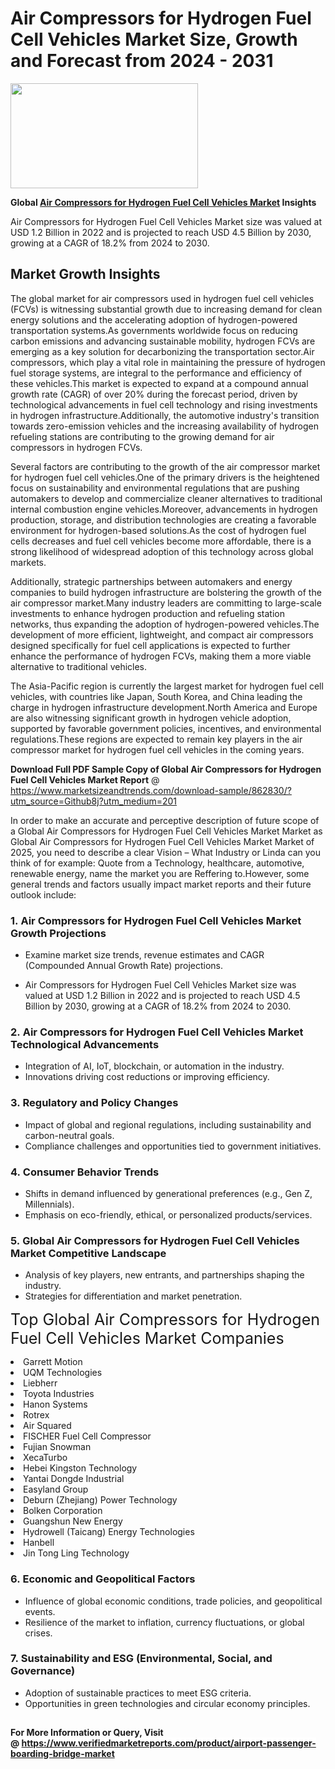 <H1>Air Compressors for Hydrogen Fuel Cell Vehicles Market Size, Growth and Forecast from 2024 - 2031</H1><img class="aligncenter size-medium wp-image-584254" src="https://thirdeyenews.in/wp-content/uploads/2024/09/Global-Market-Research-300x168.jpeg" alt="" width="300" height="168" /><p><strong>Global&nbsp;<a href="https://www.marketsizeandtrends.com/download-sample/862830/?utm_source=Github8j?utm_medium=201">Air Compressors for Hydrogen Fuel Cell Vehicles Market</a> Insights</strong></p><p>Air Compressors for Hydrogen Fuel Cell Vehicles Market size was valued at USD 1.2 Billion in 2022 and is projected to reach USD 4.5 Billion by 2030, growing at a CAGR of 18.2% from 2024 to 2030.</p><p><h2>Market Growth Insights</h2> <p>The global market for air compressors used in hydrogen fuel cell vehicles (FCVs) is witnessing substantial growth due to increasing demand for clean energy solutions and the accelerating adoption of hydrogen-powered transportation systems.As governments worldwide focus on reducing carbon emissions and advancing sustainable mobility, hydrogen FCVs are emerging as a key solution for decarbonizing the transportation sector.Air compressors, which play a vital role in maintaining the pressure of hydrogen fuel storage systems, are integral to the performance and efficiency of these vehicles.This market is expected to expand at a compound annual growth rate (CAGR) of over 20% during the forecast period, driven by technological advancements in fuel cell technology and rising investments in hydrogen infrastructure.Additionally, the automotive industry's transition towards zero-emission vehicles and the increasing availability of hydrogen refueling stations are contributing to the growing demand for air compressors in hydrogen FCVs.</p> <p>Several factors are contributing to the growth of the air compressor market for hydrogen fuel cell vehicles.One of the primary drivers is the heightened focus on sustainability and environmental regulations that are pushing automakers to develop and commercialize cleaner alternatives to traditional internal combustion engine vehicles.Moreover, advancements in hydrogen production, storage, and distribution technologies are creating a favorable environment for hydrogen-based solutions.As the cost of hydrogen fuel cells decreases and fuel cell vehicles become more affordable, there is a strong likelihood of widespread adoption of this technology across global markets.</p> <p>Additionally, strategic partnerships between automakers and energy companies to build hydrogen infrastructure are bolstering the growth of the air compressor market.Many industry leaders are committing to large-scale investments to enhance hydrogen production and refueling station networks, thus expanding the adoption of hydrogen-powered vehicles.The development of more efficient, lightweight, and compact air compressors designed specifically for fuel cell applications is expected to further enhance the performance of hydrogen FCVs, making them a more viable alternative to traditional vehicles.</p> <p>The Asia-Pacific region is currently the largest market for hydrogen fuel cell vehicles, with countries like Japan, South Korea, and China leading the charge in hydrogen infrastructure development.North America and Europe are also witnessing significant growth in hydrogen vehicle adoption, supported by favorable government policies, incentives, and environmental regulations.These regions are expected to remain key players in the air compressor market for hydrogen fuel cell vehicles in the coming years.</p> <p><span class=""><strong>Download Full PDF Sample Copy of Global Air Compressors for Hydrogen Fuel Cell Vehicles Market Report</strong> @ <a href="https://www.marketsizeandtrends.com/download-sample/862830/?utm_source=Github8j?utm_medium=201" target="_blank">https://www.marketsizeandtrends.com/download-sample/862830/?utm_source=Github8j?utm_medium=201</a></span></p><p>In order to make an accurate and perceptive description of future scope of a Global&nbsp;Air Compressors for Hydrogen Fuel Cell Vehicles Market Market as Global&nbsp;Air Compressors for Hydrogen Fuel Cell Vehicles Market Market of 2025, you need to describe a clear Vision &ndash; What Industry or Linda can you think of for example: Quote from a Technology, healthcare, automotive, renewable energy, name the market you are Reffering to.However, some general trends and factors usually impact market reports and their future outlook include:</p><h3>1.&nbsp;<strong>Air Compressors for Hydrogen Fuel Cell Vehicles Market Growth Projections</strong></h3><ul><li>Examine market size trends, revenue estimates and CAGR (Compounded Annual Growth Rate) projections.</li><li><p>Air Compressors for Hydrogen Fuel Cell Vehicles Market size was valued at USD 1.2 Billion in 2022 and is projected to reach USD 4.5 Billion by 2030, growing at a CAGR of 18.2% from 2024 to 2030.</p></li></ul><h3>2.&nbsp;<strong>Air Compressors for Hydrogen Fuel Cell Vehicles Market Technological Advancements</strong></h3><ul><li>Integration of AI, IoT, blockchain, or automation in the industry.</li><li>Innovations driving cost reductions or improving efficiency.</li></ul><h3>3.&nbsp;<strong>Regulatory and Policy Changes</strong></h3><ul><li>Impact of global and regional regulations, including sustainability and carbon-neutral goals.</li><li>Compliance challenges and opportunities tied to government initiatives.</li></ul><h3>4.&nbsp;<strong>Consumer Behavior Trends</strong></h3><ul><li>Shifts in demand influenced by generational preferences (e.g., Gen Z, Millennials).</li><li>Emphasis on eco-friendly, ethical, or personalized products/services.</li></ul><h3>5.&nbsp;<strong>Global Air Compressors for Hydrogen Fuel Cell Vehicles Market Competitive Landscape</strong></h3><ul><li>Analysis of key players, new entrants, and partnerships shaping the industry.</li><li>Strategies for differentiation and market penetration.</li></ul><p data-pm-slice="1 1 []"><span style="color: inherit; font-family: inherit; font-size: 25px;">Top Global Air Compressors for Hydrogen Fuel Cell Vehicles Market Companies</span></p><div class="" data-test-id=""><p><li>Garrett Motion</li><li> UQM Technologies</li><li> Liebherr</li><li> Toyota Industries</li><li> Hanon Systems</li><li> Rotrex</li><li> Air Squared</li><li> FISCHER Fuel Cell Compressor</li><li> Fujian Snowman</li><li> XecaTurbo</li><li> Hebei Kingston Technology</li><li> Yantai Dongde Industrial</li><li> Easyland Group</li><li> Deburn (Zhejiang) Power Technology</li><li> Bolken Corporation</li><li> Guangshun New Energy</li><li> Hydrowell (Taicang) Energy Technologies</li><li> Hanbell</li><li> Jin Tong Ling Technology</li></p></div><h3>6.&nbsp;<strong>Economic and Geopolitical Factors</strong></h3><ul><li>Influence of global economic conditions, trade policies, and geopolitical events.</li><li>Resilience of the market to inflation, currency fluctuations, or global crises.</li></ul><h3>7.&nbsp;<strong>Sustainability and ESG (Environmental, Social, and Governance)</strong></h3><ul><li>Adoption of sustainable practices to meet ESG criteria.</li><li>Opportunities in green technologies and circular economy principles.</li></ul><h2><strong style="font-size: 14px;">For More Information or Query, Visit @&nbsp;</strong><a style="background-color: #ffffff; font-size: 14px;" href="https://www.marketsizeandtrends.com/report/air-compressors-for-hydrogen-fuel-cell-vehicles-market/" target="_blank">https://www.verifiedmarketreports.com/product/airport-passenger-boarding-bridge-market</a></h2>